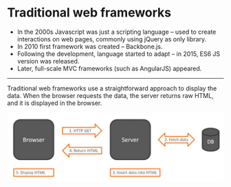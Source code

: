 # Traditional web frameworks

* In the 2000s Javascript was just a scripting language – used to create interactions on web pages, commonly using jQuery as only library.
* In 2010 first framework was created – Backbone.js.
* Following the development, language started to adapt – in 2015, ES6 JS
version was released.
* Later, full-scale MVC frameworks (such as AngularJS) appeared.

---

Traditional web frameworks use a straightforward approach to display the data. When the browser requests the data, the server returns raw HTML, and it is displayed in the browser.

![Traditional web](./images/traditional_web.png)